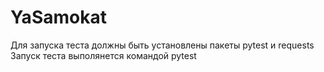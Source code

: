 # YaSamokat
Для запуска теста должны быть установлены пакеты pytest и requests
Запуск теста выполянется командой pytest
